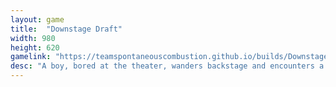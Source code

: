 ```yaml
---
layout: game
title:  "Downstage Draft"
width: 980
height: 620
gamelink: "https://teamspontaneouscombustion.github.io/builds/Downstage Draft/"
desc: "A boy, bored at the theater, wanders backstage and encounters a different kind of challenge"
---
```

